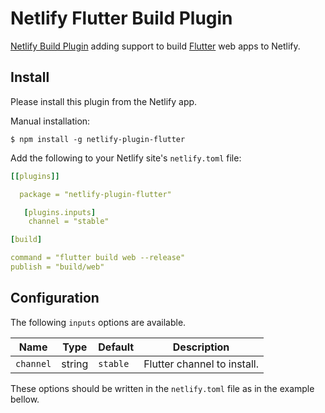 # Netlify Flutter Build Plugin

[Netlify Build Plugin](https://docs.netlify.com/configure-builds/build-plugins/)
adding support to build [Flutter](https://flutter.dev) web apps to Netlify.

## Install

Please install this plugin from the Netlify app.

Manual installation:

    $ npm install -g netlify-plugin-flutter

Add the following to your Netlify site's `netlify.toml` file:

```yaml
[[plugins]]

  package = "netlify-plugin-flutter"

   [plugins.inputs]
    channel = "stable"

[build]

command = "flutter build web --release"
publish = "build/web"
```

## Configuration

The following `inputs` options are available.

| Name      | Type   | Default  | Description                 |
| --------- | ------ | -------- | --------------------------- |
| `channel` | string | `stable` | Flutter channel to install. |

These options should be written in the `netlify.toml` file as in the example
bellow.
